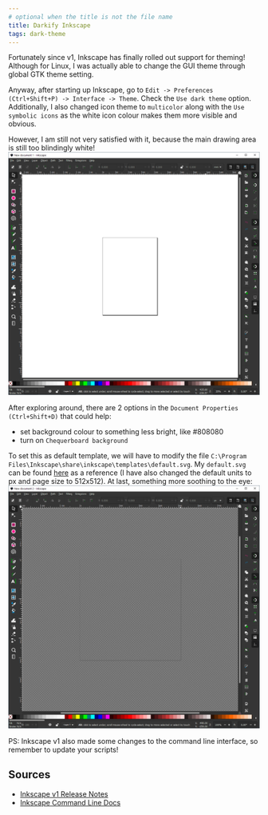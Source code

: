 ```yaml
---
# optional when the title is not the file name
title: Darkify Inkscape
tags: dark-theme
---
```


Fortunately since v1, Inkscape has finally rolled out support for theming!
Although for Linux, I was actually able to change the GUI theme through global GTK theme setting.

Anyway, after starting up Inkscape, go to `Edit -> Preferences (Ctrl+Shift+P) -> Interface -> Theme`.
Check the `Use dark theme` option.
Additionally, I also changed icon theme to `multicolor` along with the `Use symbolic icons` as the white icon colour makes them more visible and obvious.

However, I am still not very satisfied with it, because the main drawing area is still too blindingly white!
![blinding inkscape](/assets/inkscape-default-bright-page.png)

After exploring around, there are 2 options in the `Document Properties (Ctrl+Shift+D)` that could help:
- set background colour to something less bright, like #808080
- turn on `Chequerboard background`

To set this as default template, we will have to modify the file `C:\Program Files\Inkscape\share\inkscape\templates\default.svg`.
My `default.svg` can be found [here][default.svg github] as a reference (I have also changed the default units to px and page size to 512x512).
At last, something more soothing to the eye:
![better dark inkscape](/assets/inkscape-default-dark.png)

PS: Inkscape v1 also made some changes to the command line interface, so remember to update your scripts!

## Sources
- [Inkscape v1 Release Notes][release note]
- [Inkscape Command Line Docs][man doc]


[default.svg github]: https://github.com/tjangoW/tjangow.github.io/blob/master/assets/inkscape-default.svg?short_path=b9dd32e
[release note]: https://wiki.inkscape.org/wiki/index.php/Release_notes/1.0#Theme_selection
[man doc]: https://inkscape.org/doc/inkscape-man.html
